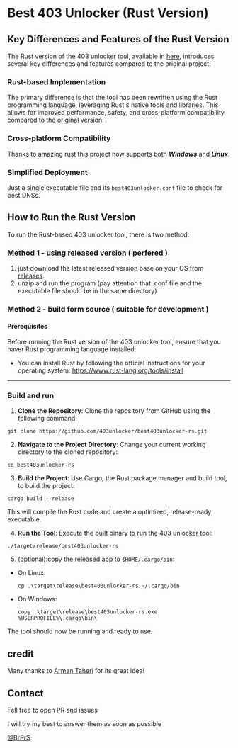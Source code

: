 # Best 403 Unlocker (Rust Version)

## Key Differences and Features of the Rust Version

The Rust version of the 403 unlocker tool, available in [here]("https://github.com/403unlocker/best403unlocker-rs"), introduces several key differences and features compared to the original project:

### Rust-based Implementation

The primary difference is that the tool has been rewritten using the Rust programming language, leveraging Rust's native tools and libraries. This allows for improved performance, safety, and cross-platform compatibility compared to the original version.

### Cross-platform Compatibility

Thanks to amazing rust this project now supports both ***Windows*** and ***Linux***.

### Simplified Deployment

Just a single executable file and its `best403unlocker.conf` file to check for best DNSs.

## How to Run the Rust Version

To run the Rust-based 403 unlocker tool, there is two method:

### Method 1 - using released version ( perfered )

1. just download the latest released version base on your OS from [releases](https://github.com/403unlocker/best403unlocker-rs/releases/).
2. unzip and run the program (pay attention that .conf file and the executable file should be in the same directory)

### Method 2 - build form source ( suitable for development )

#### Prerequisites

Before running the Rust version of the 403 unlocker tool, ensure that you haver Rust programming language installed:

- You can install Rust by following the official instructions for your operating system: https://www.rust-lang.org/tools/install

---

### Build and run

1. **Clone the Repository**: Clone the repository from GitHub using the following command:

```
git clone https://github.com/403unlocker/best403unlocker-rs.git
```

2. **Navigate to the Project Directory**: Change your current working directory to the cloned repository:

```
cd best403unlocker-rs
```

3. **Build the Project**: Use Cargo, the Rust package manager and build tool, to build the project:

```
cargo build --release
```

This will compile the Rust code and create a optimized, release-ready executable.

4. **Run the Tool**: Execute the built binary to run the 403 unlocker tool:

```
./target/release/best403unlocker-rs
```

5. (optional):copy the released app to `$HOME/.cargo/bin`:

- On Linux:
  ```
  cp .\target\release\best403unlocker-rs ~/.cargo/bin
  ```
- On Windows: 
    ```
    copy .\target\release\best403unlocker-rs.exe %USERPROFILE%\.cargo\bin\
    ```

The tool should now be running and ready to use.


## credit
Many thanks to [Arman Taheri](https://github.com/ArmanTaheriGhaleTaki) for its great idea!
## Contact
Fell free to open PR and issues

I will try my best to answer them as soon as possible

[@BrPrS](https://github.com/BrPrS)